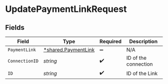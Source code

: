 # UpdatePaymentLinkRequest


## Fields

| Field                                                            | Type                                                             | Required                                                         | Description                                                      |
| ---------------------------------------------------------------- | ---------------------------------------------------------------- | ---------------------------------------------------------------- | ---------------------------------------------------------------- |
| `PaymentLink`                                                    | [*shared.PaymentLink](../../../pkg/models/shared/paymentlink.md) | :heavy_minus_sign:                                               | N/A                                                              |
| `ConnectionID`                                                   | *string*                                                         | :heavy_check_mark:                                               | ID of the connection                                             |
| `ID`                                                             | *string*                                                         | :heavy_check_mark:                                               | ID of the Link                                                   |